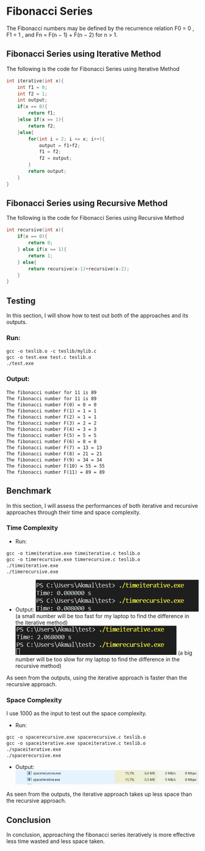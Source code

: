 # Fibonacci Series
The Fibonacci numbers may be defined by the recurrence relation F0 = 0 , F1 = 1 , and Fn = F(n − 1) + F(n − 2) for n > 1. 

## Fibonacci Series using Iterative Method
The following is the code for Fibonacci Series using Iterative Method

```c
int iterative(int x){
    int f1 = 0;
    int f2 = 1;
    int output;
    if(x == 0){
        return f1;
    }else if(x == 1){
        return f2;
    }else{
        for(int i = 2; i <= x; i++){
            output = f1+f2;
            f1 = f2;
            f2 = output;
        }
        return output;
    }
}
```

## Fibonacci Series using Recursive Method
The following is the code for Fibonacci Series using Recursive Method

``` c
int recursive(int x){
    if(x == 0){
        return 0;
    } else if(x == 1){
        return 1;
    } else{
        return recursive(x-1)+recursive(x-2); 
    }
}
```

## Testing
In this section, I will show how to test out both of the approaches and its outputs.

### Run:
```
gcc -o teslib.o -c teslib/mylib.c
gcc -o test.exe test.c teslib.o
./test.exe
```

### Output:
```
The fibonacci number for 11 is 89
The fibonacci number for 11 is 89
The fibonacci number F(0) = 0 = 0
The fibonacci number F(1) = 1 = 1
The fibonacci number F(2) = 1 = 1
The fibonacci number F(3) = 2 = 2
The fibonacci number F(4) = 3 = 3
The fibonacci number F(5) = 5 = 5
The fibonacci number F(6) = 8 = 8
The fibonacci number F(7) = 13 = 13
The fibonacci number F(8) = 21 = 21
The fibonacci number F(9) = 34 = 34
The fibonacci number F(10) = 55 = 55
The fibonacci number F(11) = 89 = 89
```


## Benchmark
In this section, I will assess the performances of both iterative and recursive approaches through their time and space complexity.

### Time Complexity
- Run:
```
gcc -o timeiterative.exe timeiterative.c teslib.o
gcc -o timerecursive.exe timerecursive.c teslib.o
./timeiterative.exe
./timerecursive.exe
```

- Output:
![Space N = 1000](gambar/timesmallnumber.png)
(a small number will be too fast for my laptop to find the difference in the iterative method)
![Space N = 1000](gambar/timebignumber.png)
(a big number will be too slow for my laptop to find the difference in the recursive method)

As seen from the outputs, using the iterative approach is faster than the recursive approach.

### Space Complexity
I use 1000 as the input to test out the space complexity.
- Run:
```
gcc -o spacerecursive.exe spacerecursive.c teslib.o
gcc -o spaceiterative.exe spaceiterative.c teslib.o
./spaceiterative.exe
./spacerecursive.exe
```

- Output:
![Space N = 1000](gambar/space.png)

As seen from the outputs, the iterative approach takes up less space than the recursive approach.

## Conclusion
In conclusion, approaching the fibonacci series iteratively is more effective less time wasted and less space taken.